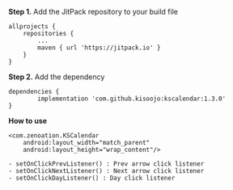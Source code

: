 __Step 1.__ Add the JitPack repository to your build file

    allprojects {
        repositories {
            ...
            maven { url 'https://jitpack.io' }
        }
    }
    

__Step 2.__ Add the dependency    
    
    dependencies {
            implementation 'com.github.kisoojo:kscalendar:1.3.0'
    }


__How to use__
    
    <com.zenoation.KSCalendar
        android:layout_width="match_parent"
        android:layout_height="wrap_content"/>
    
    - setOnClickPrevListener() : Prev arrow click listener
    - setOnClickNextListener() : Next arrow click listener
    - setOnClickDayListener() : Day click listener
